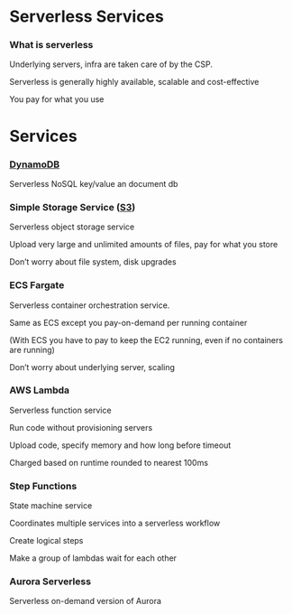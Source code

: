 # Serverless Services

### What is serverless

Underlying servers, infra are taken care of by the CSP.

Serverless is generally highly available, scalable and cost-effective

You pay for what you use

# Services

### [DynamoDB](https://www.notion.so/NoSQL-Database-Services-d3b31f0e0e07417eada1c80b4f300659)

Serverless NoSQL key/value an document db

### Simple Storage Service ([S3](https://www.notion.so/S3-75a40af471d445e3a291f2fca63d95d7))

Serverless object storage service

Upload very large and unlimited amounts of files, pay for what you store

Don’t worry about file system, disk upgrades

### ECS Fargate

Serverless container orchestration service.

Same as ECS except you pay-on-demand per running container

(With ECS you have to pay to keep the EC2 running, even if no containers are running)

Don’t worry about underlying server, scaling

### AWS Lambda

Serverless function service

Run code without provisioning servers

Upload code, specify memory and how long before timeout

Charged based on runtime rounded to nearest 100ms

### Step Functions

State machine service

Coordinates multiple services into a serverless workflow

Create logical steps

Make a group of lambdas wait for each other

### Aurora Serverless

Serverless on-demand version of Aurora